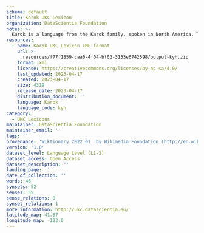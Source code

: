 ```yaml
---
schema: default
title: Karok UKC Lexicon
organization: DataScientia Foundation
notes: >-
  Karok is a language from the Karok family, spoken in North America. The UKC Lexicon of Karok is represented as a lexico-semantic network. It consists of words, word senses, synsets, as well as sense-level and synset-level relationships.
resources:
  - name: Karok UKC Lexicon LMF format
    url: >-
      resources/f77f1859-caa0-4f04-bf02-3153e6742598/output-kyh.zip
    format: xml
    license: https://creativecommons.org/licenses/by-nc-sa/4.0/
    last_updated: 2023-04-17
    created: 2023-04-17
    size: 4319
    release_date: 2023-04-17
    distribution_document: ''
    language: Karok
    language_code: kyh
category:
  - UKC Lexicons
maintainer: DataScientia Foundation
maintainer_email: ''
tags: ''
provenance: 'Wiktionary 2022.01. by Wikimedia Foundation (http://en.wiktionary.org); CogNet 2.1 by Khuyagbaatar Batsuren, National University of Mongolia (http://cognet.ukc.disi.unitn.it); KinDiv: Kinship Diversity 1.0 by Temuulen Khishigsuren (http://ukc.disi.unitn.it/index.php/kinship/); Native Languages of the Americas 2021.11. by Laura Redish and Orrin Lewis (http://www.native-languages.org); Princeton WordNet 2.1 by Princeton University (https://wordnet.princeton.edu)'
version: '1.0'
dataset_level: Language Level (L1-2)
dataset_access: Open Access
dataset_description: ''
landing_page: ''
date_of_collection: ''
words: 46
synsets: 52
senses: 55
sense_relations: 0
synset_relations: 1
more_information: http://ukc.datascientia.eu/
latitude_map: 41.67
longitude_map: -123.0
---
```

